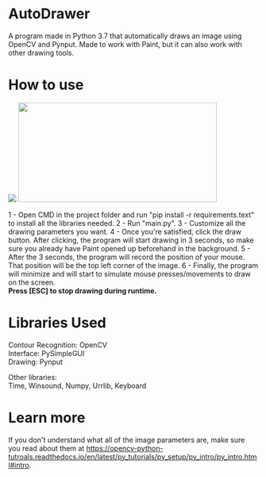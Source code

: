 # AutoDrawer
A program made in Python 3.7 that automatically draws an image using OpenCV and Pynput. Made to work with Paint, but it can also work with other drawing tools.

# How to use
<img src="https://github.com/GustavoMuller2019/AutoDrawer/blob/master/examples/interfaceExample.png?raw=true">
<img width="400" height="200" src="https://github.com/GustavoMuller2019/AutoDrawer/blob/master/examples/example.png?raw=true">

1 - Open CMD in the project folder and run "pip install -r requirements.text" to install all the libraries needed.
2 - Run "main.py".
3 - Customize all the drawing parameters you want.
4 - Once you're satisfied, click the draw button. After clicking, the program will start drawing in 3 seconds, so make sure you already have Paint opened up beforehand in the background.
5 - After the 3 seconds, the program will record the position of your mouse. That position will be the top left corner of the image.
6 - Finally, the program will minimize and will start to simulate mouse presses/movements to draw on the screen.
<br><b>Press [ESC] to stop drawing during runtime.</b>

# Libraries Used
Contour Recognition: OpenCV<br>
Interface: PySimpleGUI<br>
Drawing: Pynput<br>

Other libraries:<br>
Time, Winsound, Numpy, Urrlib, Keyboard

# Learn more
If you don't understand what all of the image parameters are, make sure you read about them at https://opencv-python-tutroals.readthedocs.io/en/latest/py_tutorials/py_setup/py_intro/py_intro.html#intro.

